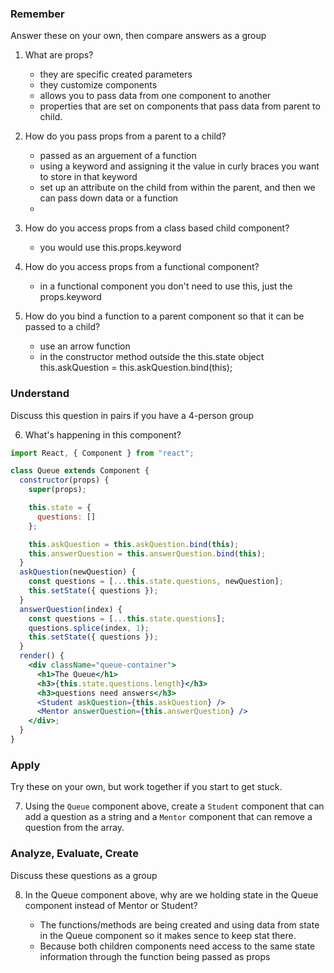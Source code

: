 ### Remember

Answer these on your own, then compare answers as a group

1.  What are props?
    - they are specific created parameters 
    - they customize components
    - allows you to pass data from one component to another
    - properties that are set on components that pass data from parent to child.

2.  How do you pass props from a parent to a child?
    - passed as an arguement of a function 
    - using a keyword and assigning it the value in curly braces you want to store in that keyword
    - set up an attribute on the child from within the parent, and then we can pass down data or a function
    - <Student askQuestion={this.askQuestion} />

3.  How do you access props from a class based child component?
    - you would use this.props.keyword

4.  How do you access props from a functional component?
    - in a functional component you don't need to use this, just the 
    props.keyword

5.  How do you bind a function to a parent component so that it can be passed to a child?
     - use an arrow function
     - in the constructor method outside the this.state object this.askQuestion = this.askQuestion.bind(this);

### Understand

Discuss this question in pairs if you have a 4-person group

6.  What's happening in this component?

```jsx
import React, { Component } from "react";

class Queue extends Component {
  constructor(props) {
    super(props);

    this.state = {
      questions: []
    };

    this.askQuestion = this.askQuestion.bind(this);
    this.answerQuestion = this.answerQuestion.bind(this);
  }
  askQuestion(newQuestion) {
    const questions = [...this.state.questions, newQuestion];
    this.setState({ questions });
  }
  answerQuestion(index) {
    const questions = [...this.state.questions];
    questions.splice(index, 1);
    this.setState({ questions });
  }
  render() {
    <div className="queue-container">
      <h1>The Queue</h1>
      <h3>{this.state.questions.length}</h3>
      <h3>questions need answers</h3>
      <Student askQuestion={this.askQuestion} />
      <Mentor answerQuestion={this.answerQuestion} />
    </div>;
  }
}
```

### Apply

Try these on your own, but work together if you start to get stuck.

7.  Using the `Queue` component above, create a `Student` component that can add a question as a string and a `Mentor` component that can remove a question from the array.

### Analyze, Evaluate, Create

Discuss these questions as a group

8.  In the Queue component above, why are we holding state in the Queue component instead of Mentor or Student?

    - The functions/methods are being created and using data from state in the Queue component so it makes sence to keep stat there. 
    - Because both children components need access to the same state information through the function being passed as props
